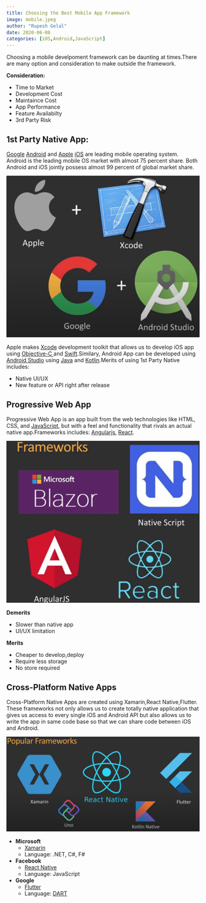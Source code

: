 ```yaml
---
title: Choosing the Best Mobile App Framework
image: mobile.jpeg
author: "Rupesh Gelal"
date: 2020-06-08 
categories: [iOS,Android,JavaScript]
---
```


Choosing a mobile develpoment framework can be daunting at times.There are many option and consideration to make outside the framework.

**Consideration:**
- Time to Market
- Development Cost
- Maintaince Cost
- App Performance
- Feature Availabilty
- 3rd Party Risk

<h2>1st Party Native App:</h2>

[Google](https://www.google.com/) [Android](https://www.android.com/) and [Apple](https://www.apple.com/) [iOS](https://developer.apple.com/ios/) are leading mobile operating system. Android is the leading mobile OS market with almost 75 percent share. Both Android and iOS jointly possess almost 99 percent of global market share.

![](1native.png)

Apple makes [Xcode](https://developer.apple.com/xcode/) development toolkit that allows us to develop iOS app using [ Objective-C
](https://developer.apple.com/library/archive/documentation/Cocoa/Conceptual/ProgrammingWithObjectiveC/Introduction/Introduction.html) and [Swift](https://developer.apple.com/swift/).Similary, Android App can be developed using [Android Studio](https://developer.android.com/studio) using [Java](https://www.java.com/en/) and [Kotlin](https://kotlinlang.org/).Merits of using 1st Party Native includes:

- Native UI/UX
- New feature or API right after release

<h2>Progressive Web App</h2>

Progressive Web App is an app built from the web technologies like HTML, CSS, and [JavaScript](https://www.javascript.com/), but with a feel and functionality that rivals an actual native app.Frameworks includes: [Angularjs](https://angularjs.org/), [React](https://reactjs.org/).

![](2frame.png)

**Demerits**
- Slower than native app
- UI/UX limitation

**Merits**
- Cheaper to develop,deploy
- Require less storage
- No store required

<h2>Cross-Platform Native Apps</h2>

Cross-Platform Native Apps are created using Xamarin,React Native,Flutter. These frameworks not only allows us to create totally native application that gives us access to every single iOS and Android API but also allows us to write the app in same code base so that we can share code between iOS and Android.

![](3cross.png)


- **Microsoft**
    - [Xamarin](https://dotnet.microsoft.com/apps/xamarin/)
    - Language: .NET, C#, F#
- **Facebook**
    - [React Native](https://reactnative.dev/)    
    - Language: JavaScript
- **Google**
    - [Flutter](https://flutter.dev/)
    - Language: [DART](https://dart.dev/)    



